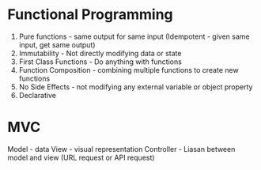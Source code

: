# Functional Programming

1.  Pure functions - same output for same input (Idempotent - given same input, get same output)
2.  Immutability - Not directly modifying data or state
3.  First Class Functions - Do anything with functions
4.  Function Composition - combining multiple functions to create new functions
5.  No Side Effects - not modifying any external variable or object property
6.  Declarative

# MVC

Model - data
View - visual representation
Controller - Liasan between model and view (URL request or API request)

